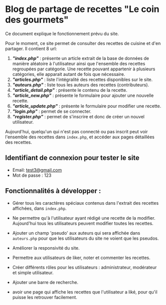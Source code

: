 # Blog de partage de recettes "Le coin des gourmets"

Ce document explique le fonctionnement prévu du site.

Pour le moment, ce site permet de consulter des recettes de cuisine et d'en partager. Il contient 8 url:

1.  *__"index.php"__* : présente un article extrait de la base de données de manière aléatoire à l'utilisateur ainsi que l'ensemble des recettes regroupées par catégorie. Une recette pouvant appartenir à plusieurs catégories, elle apparait autant de fois que nécessaire.
2.  *__"articles.php"__* : liste l'intégralité des recettes disponibles sur le site.
3.  *__"auteurs.php"__* : liste tous les auteurs des recettes (contributeurs).
4.  *__"article\_detail.php"__* : présente le contenu de la recette.
5.  *__"article\_new.php"__* : présente le formulaire pour ajouter une nouvelle recette.
6.  *__"article\_update.php"__* : présente le formulaire pour modifier une recette.
7.  *__"login.php"__* : permet de se connecter.
8.  *__"register.php"__* : permet de s'inscrire et donc de créer un nouvel utilisateur.

Aujourd'hui, quelqu'un qui n'est pas connecté ou pas inscrit peut voir l'ensemble des recettes dans `index.php`, et accéder aux pages détaillées des recettes.

## Identifiant de connexion pour tester le site
- Email: test3@gmail.com
- Mot de passe : 123


## Fonctionnalités à développer :

- Gérer tous les caractères spéciaux contenus dans l'extrait des recettes affichées, dans `index.php`.

- Ne permettre qu'à l'utilisateur ayant rédigé une recette de la modifier. Aujourd'hui tous les utilisateurs peuvent modifier toutes les recettes.

- Ajouter un champ 'pseudo' aux auteurs qui sera affichée dans `auteurs.php` pour que les utilisateurs du site ne voient que les pseudos.

- Améliorer la responsivité du site.

- Permettre aux utilisateurs de liker, noter et commenter les recettes.

- Créer différents rôles pour les utilisateurs : administrateur, modérateur et simple utilisateur.

- Ajouter une barre de recherche. 

- avoir une page qui affiche les recettes que l'utilisateur a liké, pour qu'il puisse les retrouver facilement.